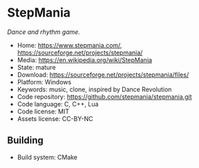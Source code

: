 # StepMania

_Dance and rhythm game._

- Home: https://www.stepmania.com/, https://sourceforge.net/projects/stepmania/
- Media: https://en.wikipedia.org/wiki/StepMania
- State: mature 
- Download: https://sourceforge.net/projects/stepmania/files/
- Platform: Windows
- Keywords: music, clone, inspired by Dance Revolution
- Code repository: https://github.com/stepmania/stepmania.git
- Code language: C, C++, Lua
- Code license: MIT
- Assets license: CC-BY-NC

## Building

- Build system: CMake


